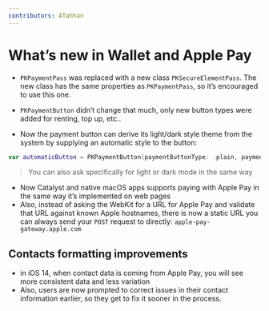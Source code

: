 ```yaml
---
contributors: ATahhan
---
```


# What’s new in Wallet and Apple Pay

* `PKPaymentPass` was replaced with a new class `PKSecureElementPass`. The new class has the same properties as `PKPaymentPass`, so it’s encouraged to use this one.

* `PKPaymentButton` didn’t change that much, only new button types were added for renting, top up, etc..
* Now the payment button can derive its light/dark style theme from the system by supplying an automatic style to the button:
```swift
var automaticButton = PKPaymentButton(paymentButtonType: .plain, paymentButtonStyle: .automatic)
```
> You can also ask specifically for light or dark mode in the same way

* Now Catalyst and native macOS apps supports paying with Apple Pay in the same way it’s implemented on web pages
* Also, instead of asking the WebKit for a URL for Apple Pay and validate that URL against known Apple hostnames, there is now a static URL you can always send your `POST` request to directly: `apple-pay-gateway.apple.com`

## Contacts formatting improvements
* in iOS 14, when contact data is coming from Apple Pay, you will see more consistent data and less variation
* Also, users are now prompted to correct issues in their contact information earlier, so they get to fix it sooner in the process.